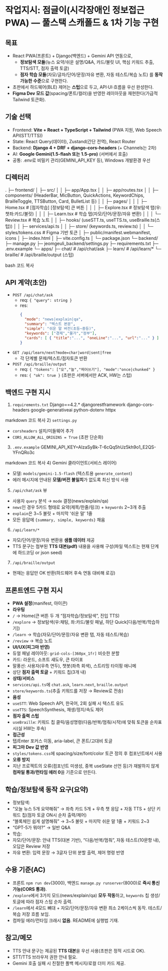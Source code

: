 # 작업지시: 점글이(시각장애인 정보접근 PWA) — 풀스택 스캐폴드 & 1차 기능 구현

## 목표
- React PWA(프론트) + Django(백엔드) + Gemini API 연동으로,
  - **정보탐색 모듈**(뉴스 요약/쉬운 설명/Q&A, 카드/불릿 UI, 핵심 키워드 추출, TTS/STT, 점자 출력 토글)
  - **점자 학습 모듈**(자모/글자/단어/문장/자유 변환, 자동 테스트/복습 노트)
  를 **동작 가능한 수준**으로 구현한다.
- 초판에서 하드웨어(BLE) 제어는 **스텁**으로 두고, API·UI·흐름을 우선 완성한다.
- **Figma Dev 모드 값**(spacing/폰트/컬러)을 반영한 레이아웃을 재현한다(가급적 Tailwind 토큰화).

## 기술 선택
- Frontend: **Vite + React + TypeScript + Tailwind** (PWA 지원, Web Speech API(STT/TTS))
- State: React Query(데이터), Zustand(간단 전역), React Router
- Backend: **Django 4 + DRF + django-cors-headers** (+ Channels는 2차)
- AI: **Google Gemini(1.5-flash 또는 1.5-pro)** (서버에서 호출)
- 공통: .env로 비밀키 관리(GEMINI_API_KEY 등), Windows 개발환경 우선

## 디렉터리
.
├─ frontend/
│ ├─ src/
│ │ ├─ app/App.tsx
│ │ ├─ app/routes.tsx
│ │ ├─ components/ (HeaderBar, MicButton, QuickActions, KeywordChips, BrailleToggle, TTSButton, Card, BulletList 등)
│ │ ├─ pages/
│ │ │ ├─ Home.tsx # [점자학습] [정보탐색] 큰 버튼
│ │ │ ├─ Explore.tsx # 정보탐색 탭(우:챗좌:카드/불릿)
│ │ │ ├─ Learn.tsx # 학습 탭(자모/단어/문장/자유 변환)
│ │ │ └─ Review.tsx # 복습 노트
│ │ ├─ hooks/ (useSTT.ts, useTTS.ts, useBraille.ts(스텁))
│ │ ├─ services/api.ts
│ │ ├─ store/ (keywords.ts, review.ts)
│ │ └─ styles/tokens.css # Figma 기반 토큰
│ ├─ public/manifest.webmanifest, icons
│ ├─ index.html
│ ├─ vite.config.ts
│ └─ package.json
└─ backend/
├─ manage.py
├─ jeomgeuli_backend/settings.py
├─ requirements.txt
├─ .env.example
└─ apps/
├─ chat/ # /api/chat/ask
├─ learn/ # /api/learn/*
└─ braille/ # /api/braille/output (스텁)

bash
코드 복사

## API 계약(초안)
- `POST /api/chat/ask`
  - req: `{ "query": string }`
  - res: 
    ```json
    {
      "mode": "news|explain|qa",
      "summary": "텍스트 본문",
      "simple": "쉬운 말 버전(초등~중등)",
      "keywords": ["경제","물가","정부"],
      "cards": [ { "title":"...", "oneLine":"...", "url":"..." } ]  // mode=news
    }
    ```
- `GET /api/learn/next?mode=char|word|sent|free`
  - 각 단계별 문제/텍스트/점자토큰 반환
- `POST /api/braille/output`
  - req: `{ "tokens": ["오","늘","띄어쓰기"], "mode":"once|chunked" }`
  - res: `{ "ok": true }` (초판은 서버에서만 ACK, HW는 스텁)

## 백엔드 구현 지시
1) `requirements.txt`
Django==4.2.*
djangorestframework
django-cors-headers
google-generativeai
python-dotenv
httpx

markdown
코드 복사
2) `settings.py`
- `corsheaders` 설치/미들웨어 추가
- `CORS_ALLOW_ALL_ORIGINS = True` (초판 단순화)
3) `.env.example`
GEMINI_API_KEY=AIzaSyBk-T-6cQq5hUz5kh9o1_E2QS-YFnQRo3c

markdown
코드 복사
4) Gemini 클라이언트(서비스 레이어)
- 모델: `models/gemini-1.5-flash` (텍스트용 `generate_content`)
- 에러 메시지에 안내된 **모델/버전 불일치**가 없도록 최신 방식 사용
5) `/api/chat/ask` 뷰
- 사용자 `query` 분석 → `mode` 결정(news/explain/qa)
- `news`인 경우 5카드 형태로 요약(제목/한줄/링크) + `keywords` 2~3개 추출
- `explain`은 3~5 불릿 + 마지막 ‘쉬운 말’ 1줄
- 모든 응답에 `{summary, simple, keywords}` 채움
6) `/api/learn/*`
- 자모/단어/문장/자유 변환용 **샘플 데이터** 제공
- TTS 문구는 첨부된 **TTS 대본(pdf)** 내용을 사용해 구성(파일 텍스트는 현재 단계에 하드코딩 or json seed)
7) `/api/braille/output`
- 현재는 응답만 OK 반환(하드웨어 후속 연동 대비해 로깅)

## 프론트엔드 구현 지시
- **PWA 설정**(manifest, 아이콘)
- **라우팅**
- `/` → Home(큰 버튼 두 개 “점자학습/정보탐색”, 진입 TTS)
- `/explore` → 정보탐색(우:채팅, 좌:카드/불릿 패널, 하단 Quick[다음/반복/학습하기])
- `/learn` → 학습(자모/단어/문장/자유 변환 탭, 자동 테스트/복습)
- `/review` → 복습 노트
- **UI/UX(피그마 반영)**
- 듀얼 패널 레이아웃: `grid-cols-[360px_1fr]` 비슷한 분할
- 카드: 라운드, 소프트 섀도우, 큰 타이포
- 말풍선: 사용자(우측 연두), 챗봇(좌측 회색), 스트리밍 타이핑 애니메
- 상단 **점자 출력 토글** + 키워드 칩(3개 내)
- **상태/서비스**
- `services/api.ts`에 `chat.ask`, `learn.next`, `braille.output`
- `store/keywords.ts`(추출 키워드를 저장 → Review로 전송)
- **음성**
- `useSTT`: Web Speech API, 한국어, 2회 실패 시 텍스트 유도
- `useTTS`: SpeechSynthesis, 재생/정지/속도 제어
- **점자 출력 스텁**
- `useBraille`: 키워드 칩 클릭/음성명령(다음/반복/멈춰/시작)에 맞춰 토큰을 순차표시(실 HW는 후속)
- **접근성**
- 탭/Enter 포커스 이동, aria-label, 큰 폰트/고대비 토글
- **피그마 Dev 값 반영**
- `styles/tokens.css`에 spacing/size/font/color 토큰 정의 후 컴포넌트에서 사용
- **오류 방지**
- 지난 프로젝트의 오류(컴포넌트 미생성, 중복 useState 선언 등)가 재발하지 않게 **컴파일 통과/런타임 에러 0**을 기준으로 만든다.

## 학습/정보탐색 동작 요구(요약)
- 정보탐색:
- “오늘 뉴스 5개 요약해줘” → 좌측 카드 5개 + 우측 챗 응답 + 자동 TTS + 상단 키워드 칩(점자 토글 ON시 순차 출력/제어)
- “블록체인 쉽게 설명해줘” → 3~5 불릿 + 마지막 쉬운 말 1줄 + 키워드 2~3
- “GPT-5가 뭐야?” → 일반 Q&A
- 학습:
- 자모/단어/문장: 안내 TTS(대본 기반), “다음/반복/멈춰”, 자동 테스트(10문항 내), 오답은 Review 저장
- 자유 변환: 입력 문장 → 3글자 단위 분할 출력, 제어 명령 반영

## 수용 기준(AC)
- 프론트 `npm run dev`(3000), 백엔드 `manage.py runserver`(8000)로 **즉시 통신 가능(CORS 통과)**.
- `/explore`에서 3가지 모드(news/explain/qa) **모두 작동**하고, `keywords` 칩 생성/토글에 따라 점자 스텁 순차 출력.
- `/learn`에서 4모드 뼈대 + 자모/단어/문장/자유 변환 최소 2케이스씩 동작. 테스트/복습 저장 흐름 보임.
- 컴파일 에러/런타임 크래시 **없음**. README에 실행법 기재.

## 참고/메모
- TTS 안내 문구는 제공된 **TTS 대본**을 우선 사용(초판은 정적 시드로 OK). 
- STT/TTS 브라우저 권한 안내 필요.
- Gemini 호출 실패 시 친절한 폴백 메시지/로컬 더미 카드 제공.